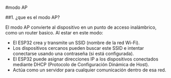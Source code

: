 #modo AP

##1. ¿que es el modo AP?

El modo AP convierte al dispositivo en un punto de acceso inalámbrico, como un router basico. Al estar en este modo:
- El ESP32 crea y transmite un SSID (nombre de la red Wi-Fi).
- Los dispositivos cercanos pueden buscar este SSID e intentar conectarse usando una contraseña (si está configurada).
- El ESP32 puede asignar direcciones IP a los dispositivos conectados mediante DHCP (Protocolo de Configuración Dinámica de Host).
- Actúa como un servidor para cualquier comunicación dentro de esa red.

